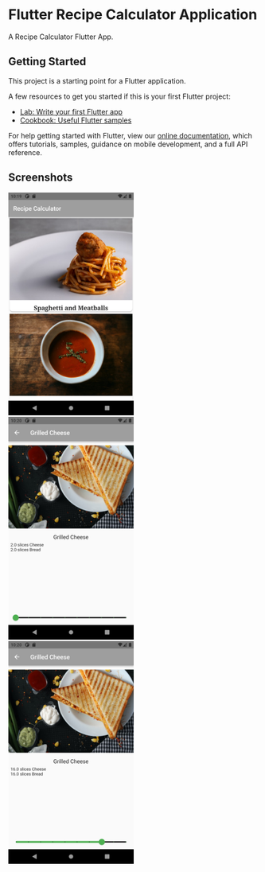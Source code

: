 # Flutter Recipe Calculator Application

A Recipe Calculator Flutter App.

## Getting Started

This project is a starting point for a Flutter application.

A few resources to get you started if this is your first Flutter project:

- [Lab: Write your first Flutter app](https://flutter.dev/docs/get-started/codelab)
- [Cookbook: Useful Flutter samples](https://flutter.dev/docs/cookbook)

For help getting started with Flutter, view our
[online documentation](https://flutter.dev/docs), which offers tutorials,
samples, guidance on mobile development, and a full API reference.

## Screenshots

<img alt="1" width="50%" src="./screenshots/1.png" />
<img alt="2" width="50%" src="./screenshots/2.png" />
<img alt="3" width="50%" src="./screenshots/3.png" />
